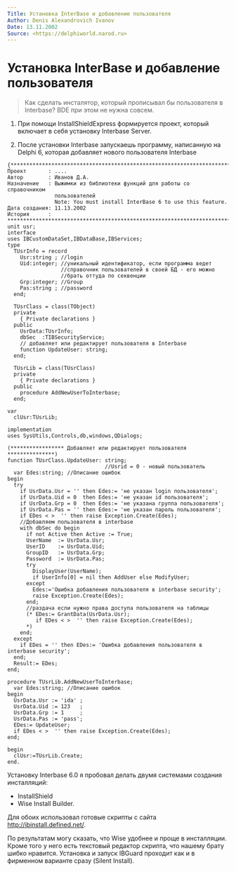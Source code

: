 ```yaml
---
Title: Установка InterBase и добавление пользователя
Author: Denis Alexandrovich Ivanov 
Date: 13.11.2002
Source: <https://delphiworld.narod.ru>
---
```



Установка InterBase и добавление пользователя
=============================================

>Как сделать инсталятор, который прописывал бы пользователя в Interbase?
>BDE при этом не нужна совсем.

1. При помощи InstallShieldExpress формируется проект, который включает
в себя установку Interbase Server.

2. После установки Interbase запускаешь программу, написанную на Delphi 6,
   которая добавляет нового пользователя Interbase

```delphi     
{************************************************************************
Проект       : ....
Автор        : Иванов Д.А.
Назначение   : Выжимки из библиотеки функций для работы со справочником
               пользователей
               Note: You must install InterBase 6 to use this feature.
Дата создания: 11.13.2002
История      :
************************************************************************}
unit usr;
interface
uses IBCustomDataSet,IBDataBase,IBServices;
type
  TUsrInfo = record
    Usr:string ; //login
    Uid:integer; //уникальный идентификатор, если программа ведет
                 //справочник пользователей в своей БД - его можно
                 //брать оттуда по секвенции
    Grp:integer; //Group
    Pas:string ; //password
  end;
 
  TUsrClass = class(TObject)
  private
    { Private declarations }
  public
    UsrData:TUsrInfo;
    dbSec  :TIBSecurityService;
    // добавляет или редактирует пользователя в Interbase
    function UpdateUser: string;
  end;
 
  TUsrLib = class(TUsrClass)
  private
    { Private declarations }
  public
    procedure AddNewUserToInterbase;
  end;
 
var
  clUsr:TUsrLib;
 
implementation
uses SysUtils,Controls,db,windows,QDialogs;
 
(***************** Добавляет или редактирует пользователя ***************)
function TUsrClass.UpdateUser: string;
                               //Usrid = 0 - новый пользователь
  var Edes:string; //Описание ошибок
begin
  try
    if UsrData.Usr = '' then Edes:= 'не указан login пользователя';
    if UsrData.Uid = 0  then Edes:= 'не указан id пользователя';
    if UsrData.Grp = 0  then Edes:= 'не указана группа пользователя';
    if UsrData.Pas = '' then Edes:= 'не указан пароль пользователя';
    if EDes < >  '' then raise Exception.Create(Edes);
    //Добавляем пользователя в interbase
    with dbSec do begin
      if not Active then Active := True;
      UserName  := UsrData.Usr;
      UserID    := UsrData.Uid;
      GroupID   := UsrData.Grp;
      Password  := UsrData.Pas;
      try
        DisplayUser(UserName);
        if UserInfo[0] = nil then AddUser else ModifyUser;
      except
        Edes:='Ошибка добавления пользователя в interbase security';
        raise Exception.Create(Edes);
      end;
      //раздача если нужно права доступа пользователя на таблицы
      (* EDes:= GrantData(UsrData.Usr);
         if EDes < >  '' then raise Exception.Create(Edes);
      *)
    end;
  except
    if EDes = '' then EDes:= 'Ошибка добавления пользователя в interbase security';
  end;
  Result:= EDes;
end;
 
procedure TUsrLib.AddNewUserToInterbase;
  var Edes:string; //Описание ошибок
begin
  UsrData.Usr := 'ida' ;
  UsrData.Uid := 123   ;
  UsrData.Grp := 1     ;
  UsrData.Pas := 'pass';
  EDes:= UpdateUser;
  if EDes < >  '' then raise Exception.Create(Edes);
end;
 
begin
  clUsr:=TUsrLib.Create;
end.
```

Установку Interbase 6.0 я пробовал делать двумя системами создания
инсталляций:

- InstallShield
- Wise Install Builder.

Для обоих использовал готовые скрипты с сайта
<http://ibinstall.defined.net/>.

По результатам могу сказать, что Wise
удобнее и проще в инсталляции. Кроме того у него есть текстовый редактор
скрипта, что нашему брату шибко нравится. Установка и запуск IBGuard
проходит как и в фирменном варианте сразу (Silent Install).

